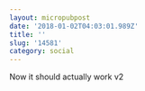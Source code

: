 ```yaml
---
layout: micropubpost
date: '2018-01-02T04:03:01.989Z'
title: ''
slug: '14581'
category: social
---
```

Now it should actually work v2
